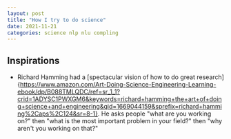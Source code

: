 ```yaml
---
layout: post
title: "How I try to do science"
date: 2021-11-21
categories: science nlp nlu compling
---
```

## Inspirations

- Richard Hamming had a [spectacular vision of how to do great research]{https://www.amazon.com/Art-Doing-Science-Engineering-Learning-ebook/dp/B088TMLQDC/ref=sr_1_1?crid=1ADYSC1PWXGM6&keywords=richard+hamming+the+art+of+doing+science+and+engineering&qid=1669044159&sprefix=richard+hamming%2Caps%2C124&sr=8-1}. He asks people "what are you working on?" then "what is the most important problem in your field?" then "why aren't you working on that?"
